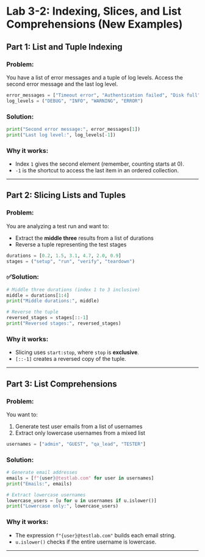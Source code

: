  # Lab 3-2: Indexing, Slices, and List Comprehensions (New Examples)


## Part 1: List and Tuple Indexing

### Problem:
You have a list of error messages and a tuple of log levels. Access the second error message and the last log level.

```python
error_messages = ["Timeout error", "Authentication failed", "Disk full", "Connection reset"]
log_levels = ("DEBUG", "INFO", "WARNING", "ERROR")
```

### Solution:
```python
print("Second error message:", error_messages[1])
print("Last log level:", log_levels[-1])
```

### Why it works:
- Index `1` gives the second element (remember, counting starts at 0).
- `-1` is the shortcut to access the last item in an ordered collection.

---

## Part 2: Slicing Lists and Tuples

### Problem:
You are analyzing a test run and want to:
- Extract the **middle three** results from a list of durations
- Reverse a tuple representing the test stages

```python
durations = [0.2, 1.5, 3.1, 4.7, 2.0, 0.9]
stages = ("setup", "run", "verify", "teardown")
```

### ✅Solution:
```python
# Middle three durations (index 1 to 3 inclusive)
middle = durations[1:4]
print("Middle durations:", middle)

# Reverse the tuple
reversed_stages = stages[::-1]
print("Reversed stages:", reversed_stages)
```

###  Why it works:
- Slicing uses `start:stop`, where `stop` is **exclusive**.
- `[::-1]` creates a reversed copy of the tuple.

---

## Part 3: List Comprehensions

### Problem:
You want to:
1. Generate test user emails from a list of usernames
2. Extract only lowercase usernames from a mixed list

```python
usernames = ["admin", "GUEST", "qa_lead", "TESTER"]
```

### Solution:
```python
# Generate email addresses
emails = [f"{user}@testlab.com" for user in usernames]
print("Emails:", emails)

# Extract lowercase usernames
lowercase_users = [u for u in usernames if u.islower()]
print("Lowercase only:", lowercase_users)
```

### Why it works:
- The expression `f"{user}@testlab.com"` builds each email string.
- `u.islower()` checks if the entire username is lowercase.

---